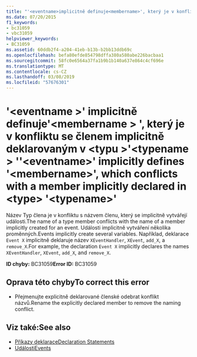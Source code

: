 ```yaml
---
title: "'<eventname>implicitně definuje<membername>', který je v konfliktu se členem implicitně deklarovaným v <type> '<typename>."
ms.date: 07/20/2015
f1_keywords:
- bc31059
- vbc31059
helpviewer_keywords:
- BC31059
ms.assetid: 60ddb2f4-a204-41eb-b13b-b2bb13ddb69c
ms.openlocfilehash: befa80efde854798dffa380a580abe226bacbaa1
ms.sourcegitcommit: 58fc0e6564a37fa1b9b1b140a637e864c4cf696e
ms.translationtype: MT
ms.contentlocale: cs-CZ
ms.lasthandoff: 03/08/2019
ms.locfileid: "57676301"
---
```

# <a name="eventname-implicitly-defines-membername-which-conflicts-with-a-member-implicitly-declared-in-type-typename"></a><span data-ttu-id="ce9f5-102">'\<eventname >' implicitně definuje'\<membername > ', který je v konfliktu se členem implicitně deklarovaným v \<typu >'\<typename > '</span><span class="sxs-lookup"><span data-stu-id="ce9f5-102">'\<eventname>' implicitly defines '\<membername>', which conflicts with a member implicitly declared in \<type> '\<typename>'</span></span>

<span data-ttu-id="ce9f5-103">Název Typ člena je v konfliktu s názvem členu, který se implicitně vytvářejí události.</span><span class="sxs-lookup"><span data-stu-id="ce9f5-103">The name of a type member conflicts with the name of a member implicitly created for an event.</span></span> <span data-ttu-id="ce9f5-104">Události implicitně vytváření několika proměnných.</span><span class="sxs-lookup"><span data-stu-id="ce9f5-104">Events implicitly create several variables.</span></span> <span data-ttu-id="ce9f5-105">Například, deklarace `Event X` implicitně deklaruje název `XEventHandler`, `XEvent`, `add_X`, a `remove_X`.</span><span class="sxs-lookup"><span data-stu-id="ce9f5-105">For example, the declaration `Event X` implicitly declares the names `XEventHandler`, `XEvent`, `add_X`, and `remove_X`.</span></span>

<span data-ttu-id="ce9f5-106">**ID chyby:** BC31059</span><span class="sxs-lookup"><span data-stu-id="ce9f5-106">**Error ID:** BC31059</span></span>

## <a name="to-correct-this-error"></a><span data-ttu-id="ce9f5-107">Oprava této chyby</span><span class="sxs-lookup"><span data-stu-id="ce9f5-107">To correct this error</span></span>

- <span data-ttu-id="ce9f5-108">Přejmenujte explicitně deklarované členské odebrat konflikt názvů.</span><span class="sxs-lookup"><span data-stu-id="ce9f5-108">Rename the explicitly declared member to remove the naming conflict.</span></span>

## <a name="see-also"></a><span data-ttu-id="ce9f5-109">Viz také:</span><span class="sxs-lookup"><span data-stu-id="ce9f5-109">See also</span></span>

- [<span data-ttu-id="ce9f5-110">Příkazy deklarace</span><span class="sxs-lookup"><span data-stu-id="ce9f5-110">Declaration Statements</span></span>](~/docs/visual-basic/programming-guide/language-features/statements.md#declaration-statements)
- [<span data-ttu-id="ce9f5-111">Události</span><span class="sxs-lookup"><span data-stu-id="ce9f5-111">Events</span></span>](../../visual-basic/programming-guide/language-features/events/index.md)

